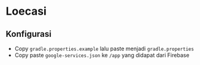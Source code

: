 # Loecasi

## Konfigurasi
* Copy `gradle.properties.example` lalu paste menjadi `gradle.properties`
* Copy paste `google-services.json` ke `/app` yang didapat dari Firebase
